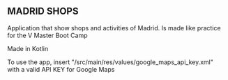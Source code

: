 ## MADRID SHOPS

Application that show shops and activities of Madrid. Is made like practice for the V Master Boot Camp

Made in Kotlin

To use the app, insert "/src/main/res/values/google_maps_api_key.xml" with a valid API KEY
for Google Maps